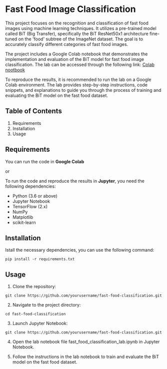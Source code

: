 # Fast Food Image Classification
This project focuses on the recognition and classification of fast food images using machine learning techniques. It utilizes a pre-trained model called BiT (Big Transfer), specifically the BiT ResNet50x1 architecture fine-tuned on the 'food' subtree of the ImageNet dataset. The goal is to accurately classify different categories of fast food images.

The project includes a Google Colab notebook that demonstrates the implementation and evaluation of the BiT model for fast food image classification. The lab can be accessed through the following link: [Colab nootbook](https://colab.research.google.com/drive/1MLuVmTe80iPltoUNQ6KApud-V5iwdSoh?usp=sharing)

To reproduce the results, it is recommended to run the lab on a Google Colab environment. The lab provides step-by-step instructions, code snippets, and explanations to guide you through the process of training and evaluating the BiT model on the fast food dataset.

## Table of Contents
1. Requirements
2. Installation
3. Usage

## Requirements
You can run the code in **Google Colab** 

or

To run the code and reproduce the results in **Jupyter**, you need the following dependencies:
- Python (3.6 or above)
- Jupyter Notebook
- TensorFlow (2.x)
- NumPy
- Matplotlib
- scikit-learn

## Installation

Istall the necessary dependencies, you can use the following command:

```
pip install -r requirements.txt
```

## Usage
1. Clone the repository:

```
git clone https://github.com/yourusername/fast-food-classification.git
```

2. Navigate to the project directory:

```
cd fast-food-classification
```

3. Launch Jupyter Notebook:

```
git clone https://github.com/yourusername/fast-food-classification.git
```

4. Open the lab notebook file fast_food_classification_lab.ipynb in Jupyter Notebook.

5. Follow the instructions in the lab notebook to train and evaluate the BiT model on the fast food dataset.

